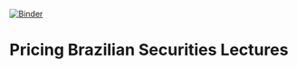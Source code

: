 [![Binder](https://mybinder.org/badge_logo.svg)](https://mybinder.org/v2/gh/wilsonfreitas/brazilian-securities-lectures/HEAD)

# Pricing Brazilian Securities Lectures


